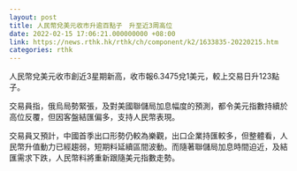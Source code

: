 ```yaml
---
layout: post
title: 人民幣兌美元收市升逾百點子　升至近3周高位
date: 2022-02-15 17:06:21.000000000 +08:00
link: https://news.rthk.hk/rthk/ch/component/k2/1633835-20220215.htm
categories: rthk
---
```


人民幣兌美元收市創近3星期新高，收市報6.3475兌1美元，較上交易日升123點子。

交易員指，俄烏局勢緊張，及對美國聯儲局加息幅度的預測，都令美元指數持續於高位反覆，但因客盤結匯偏多，支持人民幣表現。

交易員又預計，中國首季出口形勢仍較為樂觀，出口企業持匯較多，但整體看，人民幣升值動力已經趨弱，短期料延續區間波動。而隨著聯儲局加息時間迫近，及結匯需求下跌，人民幣料將重新跟隨美元指數走勢。
